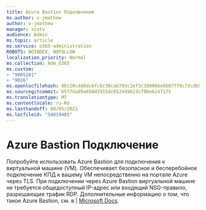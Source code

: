 ```yaml
---
title: Azure Bastion Подключение
ms.author: v-jmathew
author: v-jmathew
manager: scotv
audience: Admin
ms.topic: article
ms.service: o365-administration
ROBOTS: NOINDEX, NOFOLLOW
localization_priority: Normal
ms.collection: Adm_O365
ms.custom:
- "9005201"
- "9016"
ms.openlocfilehash: 8bc20c4d0dc6fcbc30cab793c2ef3c3d0006e9b87ff9c72cdb9ad27a5f2080ef
ms.sourcegitcommit: b5f7da89a650d2915dc652449623c78be6247175
ms.translationtype: MT
ms.contentlocale: ru-RU
ms.lasthandoff: 08/05/2021
ms.locfileid: "54019485"
---
```

# <a name="azure-bastion-connect"></a>Azure Bastion Подключение

Попробуйте использовать Azure Bastion для подключения к виртуальной машине (VM). Обеспечивает безопасное и бесперебойное подключение КПД к вашему VM непосредственно на портале Azure через TLS. При подключении через Azure Bastion виртуальной машине не требуется общедоступный IP-адрес или входящий NSG-правило, разрешающие трафик RDP. Дополнительные информацию о том, что такое Azure Bastion, см. в | [ Microsoft Docs](https://docs.microsoft.com/azure/bastion/bastion-overview).
